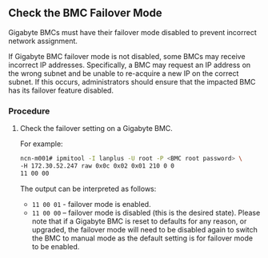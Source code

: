 ## Check the BMC Failover Mode

Gigabyte BMCs must have their failover mode disabled to prevent incorrect network assignment.

If Gigabyte BMC failover mode is not disabled, some BMCs may receive incorrect IP addresses. Specifically, a BMC may request an IP address on the wrong subnet and be unable to re-acquire a new IP on the correct subnet. If this occurs, administrators should ensure that the impacted BMC has its failover feature disabled.

### Procedure

1.  Check the failover setting on a Gigabyte BMC.

    For example:

    ```bash
    ncn-m001# ipmitool -I lanplus -U root -P <BMC root password> \
    -H 172.30.52.247 raw 0x0c 0x02 0x01 210 0 0
    11 00 00
    ```

    The output can be interpreted as follows:

    -   `11 00 01` - failover mode is enabled.
    -   `11 00 00` – failover mode is disabled \(this is the desired state\).
    Please note that if a Gigabyte BMC is reset to defaults for any reason, or upgraded, the failover mode will need to be disabled again to switch the BMC to manual mode as the default setting is for failover mode to be enabled.



